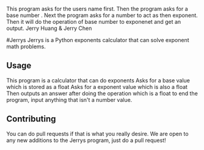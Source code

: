 This program asks for the users name first.
Then the program asks for a base number .
Next the program asks for a number to act as then exponent.
Then it will do the operation of base number to exponenet and get an output. 
Jerry Huang &  Jerry Chen

#Jerrys
Jerrys is a Python exponents calculator that can solve exponent math problems.

## Usage
This program is a calculator that can do exponents
Asks for a base value which is stored as a float 
Asks for a exponent value which is also a float 
Then outputs an answer after doing the operation which is a float
to end the program, input anything that isn't a number value.

## Contributing 

You can do pull requests if that is what you really desire. We are open to any new additions to the Jerrys program, just do a pull request!
